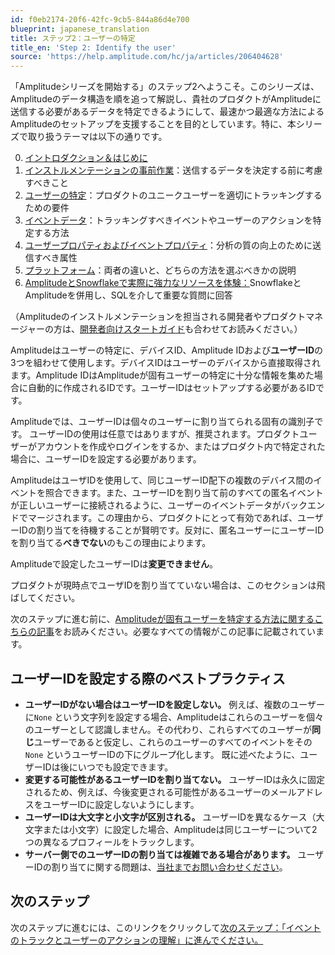 ```yaml
---
id: f0eb2174-20f6-42fc-9cb5-844a86d4e700
blueprint: japanese_translation
title: ステップ2：ユーザーの特定
title_en: 'Step 2: Identify the user'
source: 'https://help.amplitude.com/hc/ja/articles/206404628'
---
```

「Amplitudeシリーズを開始する」のステップ2へようこそ。このシリーズは、Amplitudeのデータ構造を順を追って解説し、貴社のプロダクトがAmplitudeに送信する必要があるデータを特定できるようにして、最速かつ最適な方法によるAmplitudeのセットアップを支援することを目的としています。特に、本シリーズで取り扱うテーマは以下の通りです。

0. [イントロダクション＆はじめに](https://help.amplitude.com/hc/en-us/articles/207108137-Introduction-Getting-Started)
1. [インストルメンテーションの事前作業](/docs/get-started/instrumentation-prework)：送信するデータを決定する前に考慮すべきこと
2. [ユーザーの特定](/docs/get-started/identify-users)：プロダクトのユニークユーザーを適切にトラッキングするための要件
3. [イベントデータ](https://help.amplitude.com/hc/en-us/articles/206404698)：トラッキングすべきイベントやユーザーのアクションを特定する方法
4. [ユーザープロパティおよびイベントプロパティ](https://help.amplitude.com/hc/en-us/articles/207108327)：分析の質の向上のために送信すべき属性
5. [プラットフォーム](/docs/get-started/cross-platform-vs-separate-platform)：両者の違いと、どちらの方法を選ぶべきかの説明
6. [AmplitudeとSnowflakeで実際に強力なリソースを体験：](https://help.amplitude.com/hc/en-us/articles/206404718)SnowflakeとAmplitudeを併用し、SQLを介して重要な質問に回答

（Amplitudeのインストルメンテーションを担当される開発者やプロダクトマネージャーの方は、[開発者向けスタートガイド](https://help.amplitude.com/hc/en-us/articles/115000959052-For-Developers-Getting-Started)も合わせてお読みください。）

Amplitudeはユーザーの特定に、デバイスID、Amplitude IDおよび**ユーザーID**の3つを組わせて使用します。デバイスIDはユーザーのデバイスから直接取得されます。Amplitude IDはAmplitudeが固有ユーザーの特定に十分な情報を集めた場合に自動的に作成されるIDです。ユーザーIDはセットアップする必要があるIDです。

Amplitudeでは、ユーザーIDは個々のユーザーに割り当てられる固有の識別子です。 ユーザーIDの使用は任意ではありますが、推奨されます。プロダクトユーザーがアカウントを作成やログインをするか、またはプロダクト内で特定された場合に、ユーザーIDを設定する必要があります。

AmplitudeはユーザIDを使用して、同じユーザーID配下の複数のデバイス間のイベントを照合できます。また、ユーザーIDを割り当て前のすべての匿名イベントが正しいユーザーに接続されるように、ユーザーのイベントデータがバックエンドでマージされます。この理由から、プロダクトにとって有効であれば、ユーザーIDの割り当てを待機することが賢明です。反対に、匿名ユーザーにユーザーIDを割り当てる**べきでない**のもこの理由によります。

Amplitudeで設定したユーザーIDは**変更できません**。

プロダクトが現時点でユーザIDを割り当てていない場合は、このセクションは飛ばしてください。

次のステップに進む前に、[Amplitudeが固有ユーザーを特定する方法に関するこちらの記事](/docs/data/sources/instrument-track-unique-users)をお読みください。必要なすべての情報がこの記事に記載されています。

## ユーザーIDを設定する際のベストプラクティス

* **ユーザーIDがない場合はユーザーIDを設定しない。** 例えば、複数のユーザーに`None` という文字列を設定する場合、Amplitudeはこれらのユーザーを個々のユーザーとして認識しません。その代わり、これらすべてのユーザーが**同じ**ユーザーであると仮定し、これらのユーザーのすべてのイベントをその`None` というユーザーIDの下にグループ化します。 既に述べたように、ユーザーIDは後にいつでも設定できます。
* **変更する可能性があるユーザーIDを割り当てない。** ユーザーIDは永久に固定されるため、例えば、今後変更される可能性があるユーザーのメールアドレスをユーザーIDに設定しないようにします。
* **ユーザーIDは大文字と小文字が区別される。** ユーザーIDを異なるケース（大文字または小文字）に設定した場合、Amplitudeは同じユーザーについて2つの異なるプロフィールをトラックします。
* **サーバー側でのユーザーIDの割り当ては複雑である場合があります。** ユーザーIDの割り当てに関する問題は、[当社までお問い合わせください](https://help.amplitude.com/hc/en-us/requests/new)。

## 次のステップ

次のステップに進むには、このリンクをクリックして[次のステップ：「イベントのトラックとユーザーのアクションの理解」に進んでください。](https://help.amplitude.com/hc/articles/206404698)
